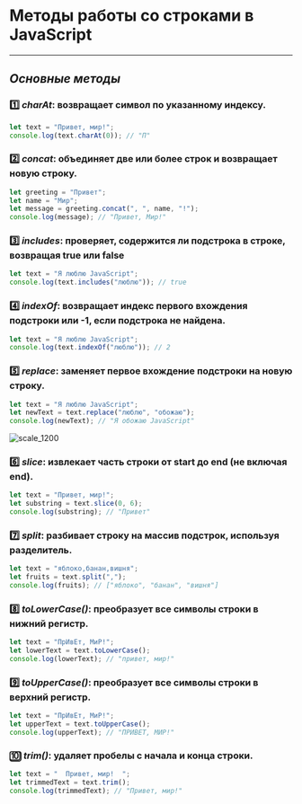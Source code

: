 # Методы работы со строками в JavaScript

---

## _Основные методы_

### 1️⃣ _charAt_: возвращает символ по указанному индексу.
```Javascript
let text = "Привет, мир!";
console.log(text.charAt(0)); // "П"
```


### 2️⃣ _concat_: объединяет две или более строк и возвращает новую строку.
```Javascript
let greeting = "Привет";
let name = "Мир";
let message = greeting.concat(", ", name, "!");
console.log(message); // "Привет, Мир!"
```


### 3️⃣ _includes_: проверяет, содержится ли подстрока в строке, возвращая true или false
```Javascript
let text = "Я люблю JavaScript";
console.log(text.includes("люблю")); // true
```


###  4️⃣ _indexOf_: возвращает индекс первого вхождения подстроки или -1, если подстрока не найдена.
```Javascript
let text = "Я люблю JavaScript";
console.log(text.indexOf("люблю")); // 2
```


###  5️⃣ _replace_: заменяет первое вхождение подстроки на новую строку.
```Javascript
let text = "Я люблю JavaScript";
let newText = text.replace("люблю", "обожаю");
console.log(newText); // "Я обожаю JavaScript"
```

![scale_1200](https://github.com/user-attachments/assets/27f9a052-163c-4912-ba85-38b6abcffc2a)


###  6️⃣ _slice_: извлекает часть строки от start до end (не включая end).
```Javascript
let text = "Привет, мир!";
let substring = text.slice(0, 6);
console.log(substring); // "Привет"
```


###  7️⃣ _split_: разбивает строку на массив подстрок, используя разделитель.
```Javascript
let text = "яблоко,банан,вишня";
let fruits = text.split(",");
console.log(fruits); // ["яблоко", "банан", "вишня"]
```

###  8️⃣ _toLowerCase()_: преобразует все символы строки в нижний регистр.
```Javascript
let text = "ПрИвЕт, МиР!";
let lowerText = text.toLowerCase();
console.log(lowerText); // "привет, мир!"
```

###  9️⃣ _toUpperCase()_: преобразует все символы строки в верхний регистр.
```Javascript
let text = "ПрИвЕт, МиР!";
let upperText = text.toUpperCase();
console.log(upperText); // "ПРИВЕТ, МИР!"
```

###  🔟 _trim()_: удаляет пробелы с начала и конца строки.
```Javascript
let text = "  Привет, мир!  ";
let trimmedText = text.trim();
console.log(trimmedText); // "Привет, мир!"
```
